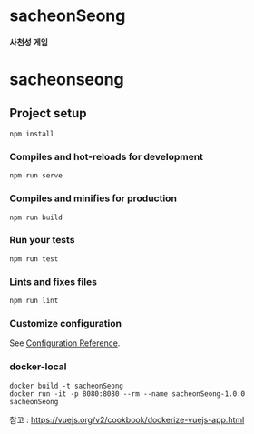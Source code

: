 # sacheonSeong 
**사천성 게임**

# sacheonseong

## Project setup
```
npm install
```

### Compiles and hot-reloads for development
```
npm run serve
```

### Compiles and minifies for production
```
npm run build
```

### Run your tests
```
npm run test
```

### Lints and fixes files
```
npm run lint
```

### Customize configuration
See [Configuration Reference](https://cli.vuejs.org/config/).

### docker-local 
```docker
docker build -t sacheonSeong
docker run -it -p 8080:8080 --rm --name sacheonSeong-1.0.0 sacheonSeong
```

참고 : https://vuejs.org/v2/cookbook/dockerize-vuejs-app.html